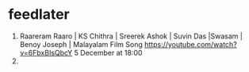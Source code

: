 # feedlater
1. Raareram Raaro | KS Chithra | Sreerek Ashok | Suvin Das |Swasam | Benoy Joseph | Malayalam Film Song https://youtube.com/watch?v=6FbxBIsQbcY 5 December at 18:00
2. 



